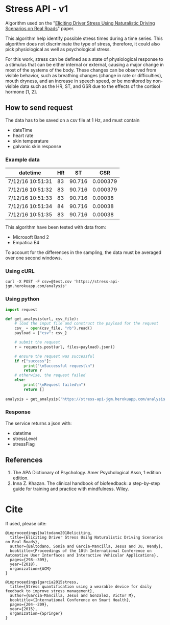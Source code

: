 # Stress API - v1

Algorithm used on the "[Eliciting Driver Stress Using Naturalistic Driving Scenarios on Real Roads](https://dl.acm.org/citation.cfm?id=3239090)" paper.

This algorithm help identify possible stress times during a time series. This algorithm does not discriminate the type of stress, therefore, it could also pick physiological as well as psychological stress.

For this work, stress can be defined as a state of physiological response to a stimulus that can be either internal or external, causing a major change in most of the systems of the body. These changes can be observed from visible behavior, such as breathing changes (change in rate or difficulties), mouth dryness, and an increase in speech speed, or be monitored by non-visible data such as the HR, ST, and GSR due to the effects of the cortisol hormone [1, 2].


## How to send request

The data has to be saved on a csv file at 1 Hz, and must contain 

- dateTime
- heart rate
- skin temperature
- galvanic skin response


### Example data

| datetime         | HR | ST     | GSR      |
|------------------|----|--------|----------|
| 7/12/16 10:51:31 | 83 | 90.716 | 0.000379 |
| 7/12/16 10:51:32 | 83 | 90.716 | 0.000379 |
| 7/12/16 10:51:33 | 83 | 90.716 | 0.00038  |
| 7/12/16 10:51:34 | 84 | 90.716 | 0.00038  |
| 7/12/16 10:51:35 | 83 | 90.716 | 0.00038  |

This algorithm have been tested with data from:

- Microsoft Band 2
- Empatica E4

To account for the differences in the sampling, the data must be averaged over one second windows.


### Using cURL

`curl -X POST -F csv=@test.csv 'https://stress-api-jgm.herokuapp.com/analysis'`


### Using python

```python
import request

def get_analysis(url, csv_file):
    # load the input file and construct the payload for the request
    csv_ = open(csv_file, "rb").read()
    payload = {"csv": csv_}

    # submit the request
    r = requests.post(url, files=payload).json()

    # ensure the request was successful
    if r["success"]:
        print("\nSuccessful request\n")
        return r
    # otherwise, the request failed
    else:
        print("\nRequest failed\n")
        return []
        
analysis = get_analysis('https://stress-api-jgm.herokuapp.com/analysis', 'test.csv')

```

### Response

The service returns a json with:

- datetime
- stressLevel
- stressFlag


## References

1. The APA Dictionary of Psychology. Amer Psychological Assn, 1 edition edition.
2. Inna Z. Khazan. The clinical handbook of biofeedback: a step-by-step guide for training and practice with mindfulness. Wiley.


# Cite

If used, please cite:

```
@inproceedings{baltodano2018eliciting,
  title={Eliciting Driver Stress Using Naturalistic Driving Scenarios on Real Roads},
  author={Baltodano, Sonia and Garcia-Mancilla, Jesus and Ju, Wendy},
  booktitle={Proceedings of the 10th International Conference on Automotive User Interfaces and Interactive Vehicular Applications},
  pages={298--309},
  year={2018},
  organization={ACM}
}

@inproceedings{garcia2015stress,
  title={Stress quantification using a wearable device for daily feedback to improve stress management},
  author={Garcia-Mancilla, Jesus and Gonzalez, Victor M},
  booktitle={International Conference on Smart Health},
  pages={204--209},
  year={2015},
  organization={Springer}
}
```


